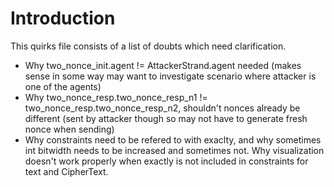 # Introduction 
This quirks file consists of a list of doubts which need clarification.
- Why two_nonce_init.agent != AttackerStrand.agent needed (makes sense in some way may want to investigate scenario where attacker is one of the agents)
- Why two_nonce_resp.two_nonce_resp_n1 != two_nonce_resp.two_nonce_resp_n2, shouldn't nonces already be different (sent by attacker though so may not have to generate fresh nonce when sending)
- Why constraints need to be refered to with exaclty, and why sometimes int bitwidth needs to be increased and sometimes not. Why visualization doesn't work properly when exactly is not included in constraints for text and CipherText.